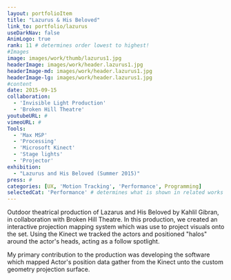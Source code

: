 ```yaml
---
layout: portfolioItem
title: "Lazurus & His Beloved"
link_to: portfolio/lazurus
useDarkNav: false
AnimLogo: true
rank: 11 # determines order lowest to highest!
#Images
image: images/work/thumb/lazurus1.jpg
headerImage: images/work/header.lazurus1.jpg
headerImage-md: images/work/header.lazurus1.jpg
headerImage-lg: images/work/header.lazurus1.jpg
#content
date: 2015-09-15
collaboration:
  - 'Invisible Light Production'
  - 'Broken Hill Theatre'
youtubeURL: #
vimeoURL: #
Tools:
  - 'Max MSP'
  - 'Processing'
  - 'Microsoft Kinect'
  - 'Stage lights'
  - 'Projector'
exhibition:
  - "Lazurus and His Beloved (Summer 2015)"
press: #
categories: [UX, 'Motion Tracking', 'Performance', Programming]
selectedCat: 'Performance' # determines what is shown in related works
---
```

Outdoor theatrical production of Lazarus and His Beloved by Kahlil Gibran, in collaboration with Broken Hill Theatre. In this production, we created an interactive projection mapping system which was use to project visuals onto the set. Using the Kinect we tracked the actors and positioned "halos" around the actor's heads, acting as a follow spotlight.

My primary contribution to the production was developing the software which mapped Actor's position data gather from the Kinect unto the custom geometry projection surface.
